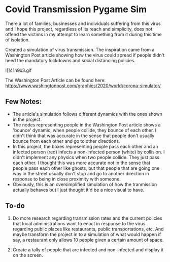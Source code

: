 # Covid Transmission Pygame Sim

There a lot of families, businesses and individuals suffering from this virus and I hope this project, regardless of its reach and simplicity, does not offend the victims in my attempt to learn something from it during this time of isolation. 

Created a simulation of virus transmission. The inspiration came from a Washington Post article showing how the virus could spread if people didn't heed the mandatory lockdowns and social distancing policies. 

![]41n9x3.gif

The Washington Post Article can be found here:
https://www.washingtonpost.com/graphics/2020/world/corona-simulator/

## Few Notes:

* The article's simulation follows different dynamics with the ones shown in the project.
* The nodes representing people in the Washington Post article shows a 'bounce' dynamic, when people collide, they bounce of each other. I didn't think that was accurate in the sense that people don't usually bounce from each other and go to other directions.
* In this project, the boxes representing people pass each other and an infected person (red) infects a non-infected person (white) by collision. I didn't implement any physics when two people collide. They just pass each other. I thought this was more accurate not in the sense that people pass each other like ghosts, but that people that are going one way in the street usually don't stop and go to another direction in response to being in close proximity with someone. 
* Obviously, this is an oversimplified simulation of how the tranmission actually behaves but I just thought it'd be a nice visual to have.

## To-do

1. Do more research regarding transmission rates and the current policies that local administrations want to enact in response to the virus regarding public places like restaurants, public transportations, etc. And maybe transform the project in to a simulation of what would happen if say, a restaurant only allows 10 people given a certain amount of space. 

2. Create a tally of people that are infected and non-infected and display it on the screen.
